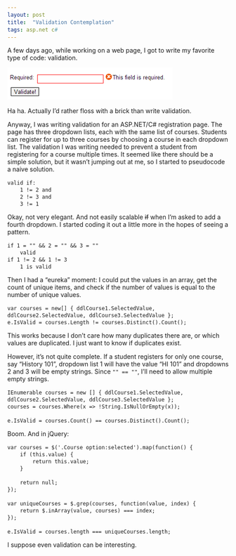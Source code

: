 ```yaml
---
layout: post
title:  "Validation Contemplation"
tags: asp.net c#
---
```


A few days ago, while working on a web page, I got to write my favorite type of code: validation.

![jQuery validation](/images/validation.png)

Ha ha. Actually I’d rather floss with a brick than write validation.

Anyway, I was writing validation for an ASP.NET/C# registration page. The page has three dropdown lists, each with the same list of courses. Students can register for up to three courses by choosing a course in each dropdown list. The validation I was writing needed to prevent a student from registering for a course multiple times. It seemed like there should be a simple solution, but it wasn’t jumping out at me, so I started to pseudocode a naive solution.

    valid if:
        1 != 2 and 
        2 != 3 and 
        3 != 1

Okay, not very elegant. And not easily scalable <del>if</del> when I’m asked to add a fourth dropdown.
I started coding it out a little more in the hopes of seeing a pattern.

    if 1 = "" && 2 = "" && 3 = ""
        valid
    if 1 != 2 && 1 != 3
        1 is valid

Then I had a “eureka” moment: I could put the values in an array, get the count of unique items, and check if the number of values is equal to the number of unique values.

    var courses = new[] { ddlCourse1.SelectedValue, ddlCourse2.SelectedValue, ddlCourse3.SelectedValue };
    e.IsValid = courses.Length != courses.Distinct().Count();

This works because I don’t care how many duplicates there are, or which values are duplicated. I just want to know if duplicates exist.

However, it’s not quite complete. If a student registers for only one course, say “History 101”, dropdown list 1 will have the value “HI 101” and dropdowns 2 and 3 will be empty strings. Since ```"" == ""```, I’ll need to allow multiple empty strings.

    IEnumerable courses = new [] { ddlCourse1.SelectedValue, ddlCourse2.SelectedValue, ddlCourse3.SelectedValue };
    courses = courses.Where(x => !String.IsNullOrEmpty(x));

    e.IsValid = courses.Count() == courses.Distinct().Count();

Boom. And in jQuery:

    var courses = $('.Course option:selected').map(function() { 
        if (this.value) {
            return this.value;
        }

        return null;
    });

    var uniqueCourses = $.grep(courses, function(value, index) {
        return $.inArray(value, courses) === index;
    });

    e.IsValid = courses.length === uniqueCourses.length;

I suppose even validation can be interesting.
